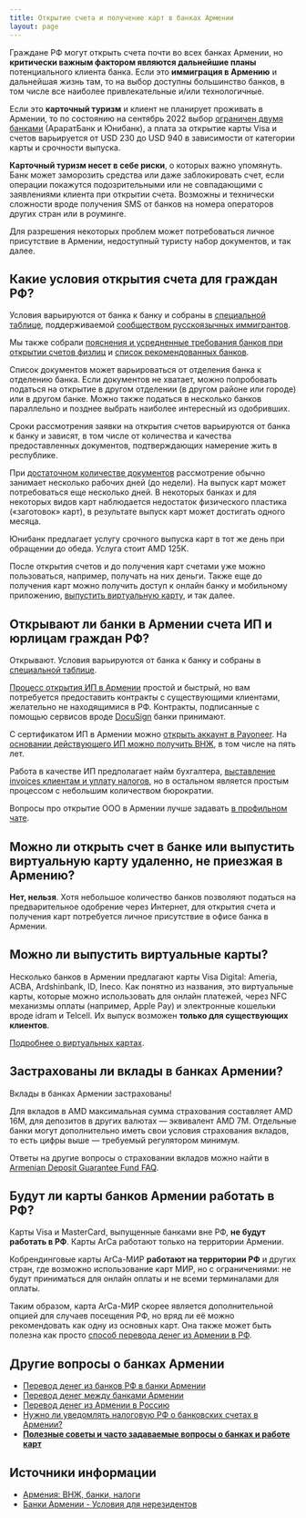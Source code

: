 ```yaml
---
title: Открытие счета и получение карт в банках Армении
layout: page
---
```


Граждане РФ могут открыть счета почти во всех банках Армении, но **критически важным фактором являются дальнейшие планы** потенциального клиента банка. Если это **иммиграция в Армению** и дальнейшая жизнь там, то на выбор доступны большинство банков, в том числе все наиболее привлекательные и/или технологичные.

Если это **карточный туризм** и клиент не планирует проживать в Армении, то по состоянию на сентябрь 2022 выбор [ограничен двумя банками](https://bit.ly/am-banks) (АраратБанк и Юнибанк), а плата за открытие карты Visa и счетов варьируется от USD 230 до USD 940 в зависимости от категории карты и срочности выпуска.

**Карточный туризм несет в себе риски**, о которых важно упомянуть. Банк может заморозить средства или даже заблокировать счет, если операции покажутся подозрительными или не совпадающими с заявлениями клиента при открытии счета. Возможны и технически сложности вроде получения SMS от банков на номера операторов других стран или в роуминге.

Для разрешения некоторых проблем может потребоваться личное присутствие в Армении, недоступный туристу набор документов, и так далее.

## Какие условия открытия счета для граждан РФ?

Условия варьируются от банка к банку и собраны в [специальной таблице](https://bit.ly/am-banks), поддерживаемой [сообществом русскоязычных иммигрантов](https://t.me/am_banking_and_relocation_chat).

Мы также собрали [пояснения и усредненные требования банков при открытии счетов физлиц](../banks/requirements-fl.md) и [список рекомендованных банков](../banks/best-fl.md).

Список документов может варьироваться от отделения банка к отделению банка. Если документов не хватает, можно попробовать податься на открытие в другом отделении (в другом районе или городе) или в другом банке. Можно также податься в несколько банков параллельно и позднее выбрать наиболее интересный из одобривших.

Сроки рассмотрения заявки на открытия счетов варьируются от банка к банку и зависят, в том числе от количества и качества предоставленных документов, подтверждающих намерение жить в республике.

При [достаточном количестве документов](https://bit.ly/am-banks) рассмотрение обычно занимает несколько рабочих дней (до недели). На выпуск карт может потребоваться еще несколько дней. В некоторых банках и для некоторых видов карт наблюдается недостаток физического пластика («заготовок» карт), в результате выпуск карт может достигать одного месяца.

Юнибанк предлагает услугу срочного выпуска карт в тот же день при обращении до обеда. Услуга стоит AMD 125K.

После открытия счетов и до получения карт счетами уже можно пользоваться, например, получать на них деньги. Также еще до получения карт можно получить доступ к онлайн банку и мобильному приложению, [выпустить виртуальную карту](bank-cards-virtual.md), и так далее.

## Открывают ли банки в Армении счета ИП и юрлицам граждан РФ?

Открывают. Условия варьируются от банка к банку и собраны в [специальной таблице](https://bit.ly/am-banks).

[Процесс открытия ИП в Армении](../business/ip-new.md) простой и быстрый, но вам потребуется предоставить контракты с существующими клиентами, желательно не находящимися в РФ. Контракты, подписанные с помощью сервисов вроде [DocuSign](https://www.docusign.com/) банки принимают.

С сертификатом ИП в Армении можно [открыть аккаунт в Payoneer](../business/ip-money.md#payoneer). На [основании действующего ИП можно получить ВНЖ](../documents/residence.md), в том числе на пять лет.

Работа в качестве ИП предполагает найм бухгалтера, [выставление invoices клиентам и уплату налогов](../business/ip.md), но в остальном является простым процессом с небольшим количеством бюрократии.

Вопросы про открытие ООО в Армении лучше задавать [в профильном чате](https://t.me/+TG55UcS6PjViOThi).

## Можно ли открыть счет в банке или выпустить виртуальную карту удаленно, не приезжая в Армению?

**Нет, нельзя**. Хотя небольшое количество банков позволяют податься на предварительное одобрение через Интернет, для открытия счета и получения карт потребуется личное присутствие в офисе банка в Армении.

## Можно ли выпустить виртуальные карты?

Несколько банков в Армении предлагают карты Visa Digital: Ameria, ACBA, Ardshinbank, ID, Ineco. Как понятно из названия, это виртуальные карты, которые можно использовать для онлайн платежей, через NFC механизмы оплаты (например, Apple Pay) и электронные кошельки вроде idram и Telcell. Их выпуск возможен **только для существующих клиентов**.

[Подробнее о виртуальных картах](bank-cards-virtual.md).

## Застрахованы ли вклады в банках Армении?

Вклады в банках Армении застрахованы!

Для вкладов в AMD максимальная сумма страхования составляет AMD 16M, для депозитов в других валютах — эквивалент AMD 7M. Отдельные банки могут дополнительно иметь свои условия страхования вкладов, то есть цифры выше — требуемый регулятором минимум.

Ответы на другие вопросы о страховании вкладов можно найти в [Armenian Deposit Guarantee Fund FAQ](https://adgf.am/faq?lang=en).

## Будут ли карты банков Армении работать в РФ?

Карты Visa и MasterCard, выпущенные банками вне РФ, **не будут работать в РФ**. Карты ArCa работают только на территории Армении.

Кобрендинговые карты ArCa-МИР **работают на территории РФ** и других стран, где возможно использование карт МИР, но с ограничениями: не будут приниматься для онлайн оплаты и не всеми терминалами для оплаты.

Таким образом, карта ArCa-МИР скорее является дополнительной опцией для случаев посещения РФ, но вряд ли её можно рекомендовать как одну из основных карт. Она также может быть полезна как просто [способ перевода денег из Армении в РФ](bank-transfer-am-ru.md).

## Другие вопросы о банках Армении

- [Перевод денег из банков РФ в банки Армении](bank-transfer-ru-am.md)
- [Перевод денег между банками Армении](bank-transfer-am.md)
- [Перевод денег из Армении в Россию](bank-transfer-am-ru.md)
- [Нужно ли уведомлять налоговую РФ о банковских счетах в Армении?](notifications.md)
- **[Полезные советы и часто задаваемые вопросы о банках и работе карт](../banks/tips-and-tricks.md)**

## Источники информации

- [Армения: ВНЖ, банки, налоги](https://t.me/am_banking_and_residency)
- [Банки Армении - Условия для нерезидентов](https://bit.ly/am-banks)
